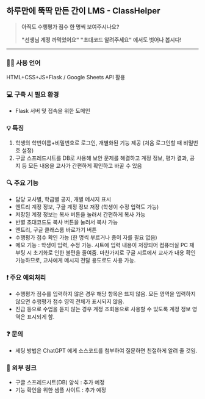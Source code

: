 ## 하루만에 뚝딱 만든 간이 LMS - ClassHelper

> **아직도 수행평가 점수 한 명씩 보여주시나요?**
> 
> **"선생님 계정 까먹었어요" "초대코드 알려주세요" 에서도 벗어나 봅시다!**

---

### 👨‍💻 사용 언어
HTML+CSS+JS+Flask / Google Sheets API 활용


### 💻 구축 시 필요 환경
- Flask 서버 및 접속을 위한 도메인


### 💡 특징
1. 학생의 학번이름+비밀번호로 로그인, 개별화된 기능 제공 (처음 로그인할 때 비밀번호 설정)
2. 구글 스프레드시트를 DB로 사용해 보안 문제를 해결하고 계정 정보, 평가 결과, 공지 등 모든 내용을 교사가 간편하게 확인하고 바꿀 수 있음


### 🔍 주요 기능
- 담당 교사별, 학급별 공지, 개별 메시지 표시
- 엔트리 계정 정보, 구글 계정 정보 저장 (학생이 수정 입력도 가능)
- 저장된 계정 정보는 복사 버튼을 눌러서 간편하게 복사 가능
- 반별 초대코드도 복사 버튼을 눌러서 복사 가능
- 엔트리, 구글 클래스룸 바로가기 버튼
- 수행평가 점수 확인 가능 (한 명씩 부르거나 종이 자를 필요 없음)
- 메모 기능 : 학생이 입력, 수정 가능. 시트에 입력 내용이 저장되어 컴퓨터실 PC 재부팅 시 초기화로 인한 불편을 줄여줌. 마찬가지로 구글 시트에서 교사가 내용 확인 가능하므로, 교사에게 메시지 전달 용도로도 사용 가능.


### ❗️ 주요 예외처리
- 수행평가 점수를 입력하지 않은 경우 해당 항목은 뜨지 않음. 모든 영역을 입력하지 않으면 수행평가 점수 영역 전체가 표시되지 않음.
- 진급 등으로 수업을 듣지 않는 경우 계정 조회용으로 사용할 수 있도록 계정 정보 영역은 표시되게 함.


### ❓ 문의
- 세팅 방법은 ChatGPT 에게 소스코드를 첨부하여 질문하면 친절하게 알려 줄 것임.


### 🔗 외부 링크

- 구글 스프레드시트(DB) 양식 : 추가 예정
- 기능 확인을 위한 샘플 사이트 : 추가 예정
